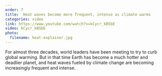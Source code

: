 ```yaml
---
order: 7
title:  Heat waves become more frequent, intense as climate warms
categories: video
link: https://www.youtube.com/watch?v=kCycr_kBSbE
video: kCycr_kBSbE
photo:
  filename: heat-explainer.jpg
---
```


For almost three decades, world leaders have been meeting to try to curb global warming. But in that time Earth has become a much hotter and deadlier planet, and heat waves fueled by climate change are becoming increasingly frequent and intense. 